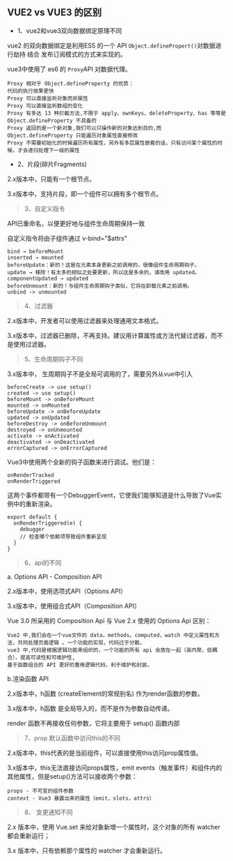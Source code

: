 ## VUE2 vs VUE3 的区别

- 1、vue2和vue3双向数据绑定原理不同

vue2 的双向数据绑定是利用ES5 的一个 API `Object.definePropert()`对数据进行劫持 结合 发布订阅模式的方式来实现的。

vue3中使用了 es6 的 `Proxy`API 对数据代理。

```
Proxy 相对于 Object.defineProperty 的优势：
代码的执行效果更快
Proxy 可以直接监听对象而非属性
Proxy 可以直接监听数组的变化
Proxy 有多达 13 种拦截方法,不限于 apply、ownKeys、deleteProperty、has 等等是 Object.defineProperty 不具备的
Proxy 返回的是一个新对象,我们可以只操作新的对象达到目的,而 Object.defineProperty 只能遍历对象属性直接修改
Proxy 不需要初始化的时候遍历所有属性，另外有多层属性嵌套的话，只有访问某个属性的时候，才会递归处理下一级的属性
```


- 2、片段(碎片Fragments)

2.x版本中，只能有一个根节点。

3.x版本中，支持片段，即一个组件可以拥有多个根节点。


>3、自定义指令

API已重命名，以便更好地与组件生命周期保持一致

自定义指令将由子组件通过 v-bind="$attrs"

```
bind → beforeMount
inserted → mounted
beforeUpdate：新的！这是在元素本身更新之前调用的，很像组件生命周期钩子。
update → 移除！有太多的相似之处要更新，所以这是多余的，请改用 updated。
componentUpdated → updated
beforeUnmount：新的！与组件生命周期钩子类似，它将在卸载元素之前调用。
unbind -> unmounted
```

>4、过滤器

2.x版本中，开发者可以使用过滤器来处理通用文本格式。

3.x版本中，过滤器已删除，不再支持。建议用计算属性或方法代替过滤器，而不是使用过滤器。


>5、生命周期钩子不同

3.x版本中， 生周期钩子不是全局可调用的了，需要另外从vue中引入

```
beforeCreate -> use setup()
created -> use setup()
beforeMount -> onBeforeMount
mounted -> onMounted
beforeUpdate -> onBeforeUpdate
updated -> onUpdated
beforeDestroy -> onBeforeUnmount
destroyed -> onUnmounted
activate -> onActivated
deactivated -> onDeactivated
errorCaptured -> onErrorCaptured
```
Vue3中使用两个全新的钩子函数来进行调试。他们是：

```
onRenderTracked
onRenderTriggered
```
这两个事件都带有一个DebuggerEvent，它使我们能够知道是什么导致了Vue实例中的重新渲染。

```
export default {
  onRenderTriggered(e) {
    debugger
    // 检查哪个依赖项导致组件重新呈现
  }
}
```

>6、api的不同

a. Options API - Composition API

2.x版本中，使用选项式API（Options API）

3.x版本中，使用组合式API（Composition API）

Vue 3.0 所采用的 Composition Api 与 Vue 2.x 使用的 Options Api 区别：
```
Vue2 中,我们会在一个vue文件的 data，methods，computed，watch 中定义属性和方法，共同处理页面逻辑 。一个功能的实现，代码过于分散。
vue3 中,代码是根据逻辑功能来组织的，一个功能的所有 api 会放在一起（高内聚，低耦合），提高可读性和可维护性,
基于函数组合的 API 更好的重用逻辑代码，利于维护和封装。
```

b.渲染函数 API

2.x版本中，h函数 (createElement的常规别名) 作为render函数的参数。

3.x版本中，h函数 是全局导入的，而不是作为参数自动传递。

render 函数不再接收任何参数，它将主要用于 setup() 函数内部


>7、prop 默认函数中访问this的不同

2.x版本中，this代表的是当前组件，可以直接使用this访问prop属性值。

3.x版本中，this无法直接访问props属性，emit events（触发事件）和组件内的其他属性，但是setup()方法可以接收两个参数：

```
props - 不可变的组件参数
context - Vue3 暴露出来的属性（emit，slots，attrs）
```


>8、 变更通知不同

2.x 版本中，使用 Vue.set 来给对象新增一个属性时，这个对象的所有 watcher 都会重新运行；

3.x 版本中，只有依赖那个属性的 watcher 才会重新运行。


